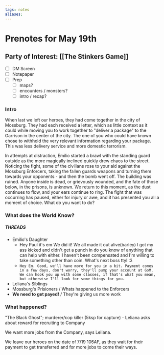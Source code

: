 ```yaml
---
tags: notes
aliases:
---
```


# Prenotes for May 19th
## Party of Interest: [[The Stinkers Game]]
- [ ] DM Screen
- [ ] Notepaper
- [ ] Prep
	- [ ] maps?
	- [ ] encounters / monsters?
	- [ ] intro / recap?

### Intro

When last we left our heroes, they had come together in the city of Mossburg. They had each received a letter, which as little context as it could while moving you to work together to "deliver a package" to the Garrison in the center of the city. The one of you who could have known chose to withhold the very relevant information regarding your package. This was less delivery service and more domestic terrorism.

In attempts at distraction, Emilio started a brawl with the standing guard outside as the more magically inclined quickly drew chaos to the street. Noticing the fight, some of the civilians rose to your aid against the Mossburg Enforcers, taking the fallen guards weapons and turning them towards your opponents - and then the bomb went off. The building was ruined. Anyone inside is dead, or grievously wounded, and the fate of those below, in the prisons, is unknown. We return to this moment, as the dust continues to flow, and your ears continue to ring. The fight that was occurring has paused, either for injury or awe, and it has presented you all a moment of choice. What do you want to do? 

### What does the World Know?
##### THREADS
- Emilio's Daughter
	- Hey Paul it's em We did it! We all made it out alive(barley) I got my ass kicked and didn't get a punch in do you know of anything that can help with either. I haven't been compensated and I'm willing to take something other than coin. What's next boss ttyl :3
	- `Hey Em. Good, we'll have more for you in a bit. Payment comes in a few days, don't worry, they'll pump your account at GoM. We can hook you up with some classes, if that's what you mean, but otherwise I'll look for some things for you.`
- Leliana's Siblings
- Mossburg's Prisioners / Whats happened to the Enforcers
- **We need to get payed!** / They're giving us more work

### What happened?

"The Black Ghost"; murderer/cop killer (5ksp for capture)
	- Leliana asks about reward for recruiting to Company

We want more jobs from the Company, says Leliana.

We leave our heroes on the date of 7/19 106AF, as they wait for their payment to get transferred and for more jobs to come their ways.